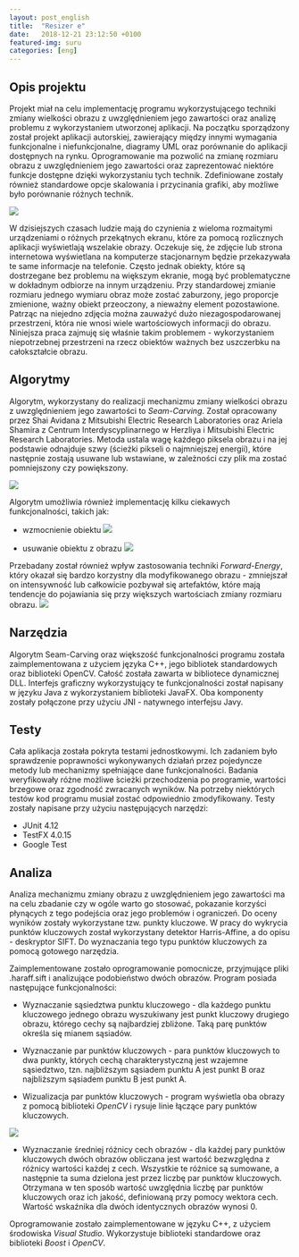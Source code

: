 ```yaml
---
layout: post_english
title:  "Resizer e"
date:   2018-12-21 23:12:50 +0100
featured-img: suru
categories: [eng]
---
```

## Opis projektu

Projekt miał na celu implementację programu wykorzystującego techniki zmiany wielkości obrazu z uwzględnieniem jego zawartości oraz analizę problemu z wykorzystaniem utworzonej aplikacji. Na początku sporządzony został projekt aplikacji autorskiej, zawierający między innymi wymagania funkcjonalne i niefunkcjonalne, diagramy UML oraz porównanie do aplikacji dostępnych na rynku. Oprogramowanie ma pozwolić na zmianę rozmiaru obrazu z uwzględnieniem jego zawartości oraz zaprezentować niektóre funkcje dostępne dzięki wykorzystaniu tych technik. Zdefiniowane zostały również standardowe opcje skalowania i przycinania grafiki, aby możliwe było porównanie różnych technik. 

![](https://raw.githubusercontent.com/jacekbla/jacekbla.github.io/master/assets/img/posts/content/resizer/gui.jpg)

W dzisiejszych czasach ludzie mają do czynienia z wieloma rozmaitymi urządzeniami o różnych przekątnych ekranu, które za pomocą rozlicznych aplikacji wyświetlają wszelakie obrazy. 
Oczekuje się, że zdjęcie lub strona internetowa wyświetlana na komputerze stacjonarnym będzie przekazywała te same informacje na telefonie. Często jednak obiekty, które są dostrzegane bez problemu na większym ekranie, mogą być problematyczne w dokładnym odbiorze na innym urządzeniu. Przy standardowej zmianie rozmiaru jednego wymiaru obraz może zostać zaburzony, jego proporcje zmienione, ważny obiekt przeoczony, a nieważny element pozostawione. Patrząc na niejedno zdjęcia można zauważyć dużo niezagospodarowanej przestrzeni, która nie wnosi wiele wartościowych informacji do obrazu.
Niniejsza praca zajmuję się właśnie takim problemem - wykorzystaniem niepotrzebnej przestrzeni na rzecz obiektów ważnych bez uszczerbku na całokształcie obrazu.

## Algorytmy

Algorytm, wykorzystany do realizacji mechanizmu zmiany wielkości obrazu z uwzględnieniem jego zawartości to *Seam-Carving*. Został opracowany przez Shai Avidana z Mitsubishi Electric Research Laboratories oraz Ariela Shamira z Centrum Interdyscyplinarnego w Herzliya i Mitsubishi Electric Research Laboratories.
Metoda ustala wagę każdego piksela obrazu i na jej podstawie odnajduje szwy (ścieżki pikseli o najmniejszej energii), które następnie zostają usuwane lub wstawiane, w zależności czy plik ma zostać pomniejszony czy powiększony. 

![](https://raw.githubusercontent.com/jacekbla/jacekbla.github.io/master/assets/img/posts/content/resizer/comparasion.jpg)

Algorytm umożliwia również implementację kilku ciekawych funkcjonalności, takich jak:

- wzmocnienie obiektu 
![](https://raw.githubusercontent.com/jacekbla/jacekbla.github.io/master/assets/img/posts/content/resizer/amplify.jpg)

- usuwanie obiektu z obrazu
![](https://raw.githubusercontent.com/jacekbla/jacekbla.github.io/master/assets/img/posts/content/resizer/delete.jpg)

Przebadany został również wpływ zastosowania techniki *Forward-Energy*, który okazał się bardzo korzystny dla modyfikowanego obrazu - zmniejszał on intensywność lub całkowicie pozbywał się artefaktów, które mają tendencje do pojawiania się przy większych wartościach zmiany rozmiaru obrazu.
![](https://raw.githubusercontent.com/jacekbla/jacekbla.github.io/master/assets/img/posts/content/resizer/forward_energy.jpg)


## Narzędzia

Algorytm Seam-Carving oraz większość funkcjonalności programu została zaimplementowana z użyciem języka C++, jego bibliotek standardowych oraz biblioteki OpenCV. Całość została zawarta w bibliotece dynamicznej DLL. Interfejs graficzny wykorzystujący te funkcjonalności został napisany w języku Java z wykorzystaniem biblioteki JavaFX. Oba komponenty zostały połączone przy użyciu JNI - natywnego interfejsu Javy.

## Testy

Cała aplikacja została pokryta testami jednostkowymi. Ich zadaniem było sprawdzenie poprawności wykonywanych działań przez pojedyncze metody lub mechanizmy spełniające dane funkcjonalności. Badania weryfikowały różne możliwe ́scieżki przechodzenia po programie, wartości brzegowe oraz zgodność zwracanych wyników. Na potrzeby niektórych testów kod programu musiał zostać odpowiednio zmodyfikowany. Testy zostały napisane przy użyciu następujących narzędzi:

- JUnit 4.12
- TestFX 4.0.15
- Google Test

## Analiza

Analiza mechanizmu zmiany obrazu z uwzględnieniem jego zawartości ma na celu zbadanie czy w ogóle warto go stosować, pokazanie korzyści płynących z tego podejścia oraz jego problemów i ograniczeń. Do oceny wyników zostały wykorzystane tzw. punkty kluczowe.
W pracy do wykrycia punktów kluczowych został wykorzystany detektor Harris-Affine, a do opisu - deskryptor SIFT. Do wyznaczania tego typu punktów kluczowych za pomocą gotowego narzędzia.

Zaimplementowane zostało oprogramowanie pomocnicze, przyjmujące pliki .haraff.sift i analizujące podobieństwo dwóch obrazów. Program posiada następujące funkcjonalności:

- Wyznaczanie sąsiedztwa punktu kluczowego - dla każdego punktu kluczowego jednego obrazu wyszukiwany jest punkt kluczowy drugiego obrazu, którego cechy są najbardziej zbliżone. Taką parę punktów określa się mianem sąsiadów.
    
- Wyznaczanie par punktów kluczowych - para punktów kluczowych to dwa punkty, których cechą charakterystyczną jest wzajemne sąsiedztwo, tzn. najbliższym sąsiadem punktu A jest punkt B oraz najbliższym sąsiadem punktu B jest punkt A. 

- Wizualizacja par punktów kluczowych - program wyświetla oba obrazy z pomocą biblioteki *OpenCV* i rysuje linie łączące pary punktów kluczowych.
    
![](https://raw.githubusercontent.com/jacekbla/jacekbla.github.io/master/assets/img/posts/content/resizer/key_points.jpg)
    
- Wyznaczanie średniej różnicy cech obrazów - dla każdej pary punktów kluczowych dwóch obrazów obliczana jest wartość bezwzględna z różnicy wartości każdej z cech. Wszystkie te różnice są sumowane, a następnie ta suma dzielona jest przez liczbę par punktów kluczowych. Otrzymana w ten sposób wartość uwzględnia liczbę par punktów kluczowych oraz ich jakość, definiowaną przy pomocy wektora cech. Wartość wskaźnika dla dwóch identycznych obrazów wynosi 0.

Oprogramowanie zostało zaimplementowane w języku C++, z użyciem środowiska *Visual Studio*. Wykorzystuje biblioteki standardowe oraz biblioteki *Boost* i *OpenCV*.